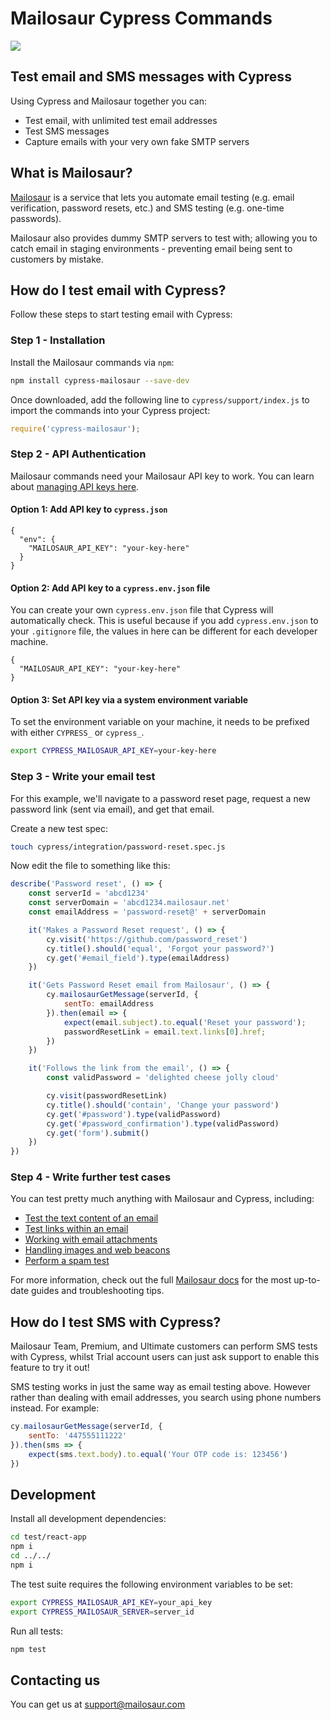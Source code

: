 # Mailosaur Cypress Commands

[![](https://github.com/mailosaur/cypress-mailosaur/workflows/CI/badge.svg)](https://github.com/mailosaur/cypress-mailosaur/actions)

## Test email and SMS messages with Cypress

Using Cypress and Mailosaur together you can: 
- Test email, with unlimited test email addresses 
- Test SMS messages
- Capture emails with your very own fake SMTP servers

## What is Mailosaur?

[Mailosaur](https://mailosaur.com) is a service that lets you automate email testing (e.g. email verification, password resets, etc.) and SMS testing (e.g. one-time passwords).

Mailosaur also provides dummy SMTP servers to test with; allowing you to catch email in staging environments - preventing email being sent to customers by mistake.

## How do I test email with Cypress?

Follow these steps to start testing email with Cypress:

### Step 1 - Installation

Install the Mailosaur commands via `npm`:

```sh
npm install cypress-mailosaur --save-dev
```

Once downloaded, add the following line to `cypress/support/index.js` to import the commands into your Cypress project:

```js
require('cypress-mailosaur');
```

### Step 2 - API Authentication

Mailosaur commands need your Mailosaur API key to work. You can learn about [managing API keys here](https://mailosaur.com/docs/managing-your-account/api-keys/).

#### Option 1: Add API key to `cypress.json` 

```
{  
  "env": {
    "MAILOSAUR_API_KEY": "your-key-here"
  }
}
```

#### Option 2: Add API key to a `cypress.env.json` file

You can create your own `cypress.env.json` file that Cypress will automatically check. This is useful because if you add `cypress.env.json` to your `.gitignore` file, the values in here can be different for each developer machine.

```
{  
  "MAILOSAUR_API_KEY": "your-key-here"
}
```

#### Option 3: Set API key via a system environment variable

To set the environment variable on your machine, it needs to be prefixed with either `CYPRESS_` or `cypress_`.

```sh
export CYPRESS_MAILOSAUR_API_KEY=your-key-here
```

### Step 3 - Write your email test

For this example, we'll navigate to a password reset page, request a new password link (sent via email), and get that email.

Create a new test spec:

```sh
touch cypress/integration/password-reset.spec.js
```

Now edit the file to something like this:

```js
describe('Password reset', () => {
    const serverId = 'abcd1234'
    const serverDomain = 'abcd1234.mailosaur.net'
    const emailAddress = 'password-reset@' + serverDomain

    it('Makes a Password Reset request', () => {
        cy.visit('https://github.com/password_reset')
        cy.title().should('equal', 'Forgot your password?')
        cy.get('#email_field').type(emailAddress)
    })

    it('Gets Password Reset email from Mailosaur', () => {
        cy.mailosaurGetMessage(serverId, {
            sentTo: emailAddress
        }).then(email => {
            expect(email.subject).to.equal('Reset your password');
            passwordResetLink = email.text.links[0].href;
        })
    })

    it('Follows the link from the email', () => {
        const validPassword = 'delighted cheese jolly cloud'

        cy.visit(passwordResetLink)
        cy.title().should('contain', 'Change your password')
        cy.get('#password').type(validPassword)
        cy.get('#password_confirmation').type(validPassword)
        cy.get('form').submit()
    })
})
```

### Step 4 - Write further test cases

You can test pretty much anything with Mailosaur and Cypress, including:

- [Test the text content of an email](https://mailosaur.com/docs/test-cases/text-content/)
- [Test links within an email](https://mailosaur.com/docs/test-cases/links/)
- [Working with email attachments](https://mailosaur.com/docs/test-cases/attachments/)
- [Handling images and web beacons](https://mailosaur.com/docs/test-cases/images/)
- [Perform a spam test](https://mailosaur.com/docs/test-cases/spam/)

For more information, check out the full [Mailosaur docs](https://mailosaur.com/docs/frameworks-and-tools/cypress/) for the most up-to-date guides and troubleshooting tips.

## How do I test SMS with Cypress?

Mailosaur Team, Premium, and Ultimate customers can perform SMS tests with Cypress, whilst Trial account users can just ask support to enable this feature to try it out!

SMS testing works in just the same way as email testing above. However rather than dealing with email addresses, you search using phone numbers instead. For example:

```js
cy.mailosaurGetMessage(serverId, {
    sentTo: '447555111222'
}).then(sms => {
    expect(sms.text.body).to.equal('Your OTP code is: 123456')
})
```

## Development

Install all development dependencies:

```sh
cd test/react-app
npm i
cd ../../
npm i
```

The test suite requires the following environment variables to be set:

```sh
export CYPRESS_MAILOSAUR_API_KEY=your_api_key
export CYPRESS_MAILOSAUR_SERVER=server_id
```

Run all tests:

```sh
npm test
```

## Contacting us

You can get us at [support@mailosaur.com](mailto:support@mailosaur.com)
